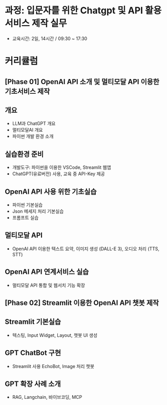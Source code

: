 # 과정: 입문자를 위한 Chatgpt 및 API 활용 서비스 제작 실무
- 교육시간: 2일, 14시간 / 09:30 ~ 17:30

# 커리큘럼

## [Phase 01] OpenAI API 소개 및 멀티모달 API 이용한 기초서비스 제작

## 개요
- LLM과 ChatGPT 개요
- 멀티모달AI 개요
- 파이썬 개발 환경 소개

## 실습환경 준비
- 개발도구: 파이썬을 이용한 VSCode, Streamlit 웹앱
- ChatGPT(유료버전) 사용, 교육 중 API-Key 제공

## OpenAI API 사용 위한 기초실습
- 파이썬 기본실습
- Json 메세지 처리 기본실습
- 프롬프트 실습

## 멀티모달 API
- OpenAI API 이용한 텍스트 요약, 이미지 생성 (DALL-E 3), 오디오 처리 (TTS, STT)

## OpenAI API 연계서비스 실습
- 멀티모달 API 통합 및 웹서치 기능 확장

## [Phase 02] Streamlit 이용한 OpenAI API 챗봇 제작

## Streamlit 기본실습
- 텍스팅, Input Widget, Layout, 챗봇 UI 생성

## GPT ChatBot 구현
- Streamlit 사용 EchoBot, Image 처리 챗봇

## GPT 확장 사례 소개
- RAG, Langchain, 바이브코딩, MCP

